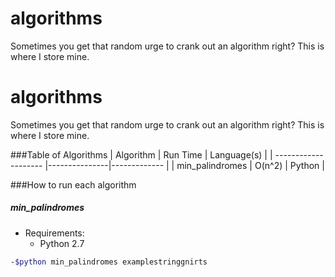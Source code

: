# algorithms
Sometimes you get that random urge to crank out an algorithm right? This is where I store mine.
# algorithms
Sometimes you get that random urge to crank out an algorithm right? This is where I store mine.

###Table of Algorithms
| Algorithm            | Run Time      | Language(s)  |
| -------------------- |---------------|------------- |
| min_palindromes      | O(n^2)        | Python       |

###How to run each algorithm
##### min_palindromes
 - Requirements:
    - Python 2.7 
```bash
-$python min_palindromes examplestringgnirts
